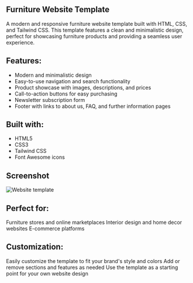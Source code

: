## Furniture Website Template

A modern and responsive furniture website template built with HTML, CSS, and Tailwind CSS. This template features a clean and minimalistic design, perfect for showcasing furniture products and providing a seamless user experience.

## Features:

- Modern and minimalistic design
- Easy-to-use navigation and search functionality
- Product showcase with images, descriptions, and prices
- Call-to-action buttons for easy purchasing
- Newsletter subscription form
- Footer with links to about us, FAQ, and further information pages

## Built with:

- HTML5
- CSS3
- Tailwind CSS
- Font Awesome icons

## Screenshot
![Website template](src/img/demo.png)

## Perfect for:

Furniture stores and online marketplaces
Interior design and home decor websites
E-commerce platforms

## Customization:

Easily customize the template to fit your brand's style and colors
Add or remove sections and features as needed
Use the template as a starting point for your own website design
